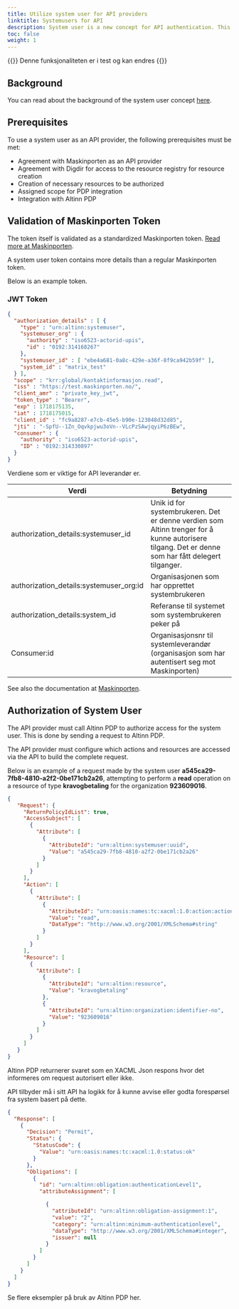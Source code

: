 ```yaml
---
title: Utilize system user for API providers
linktitle: Systemusers for API
description: System user is a new concept for API authentication. This guide describes how API providers can protect their APIs using this concept.
toc: false
weight: 1
---
```


{{<notice warning>}}
 Denne funksjonaliteten er i test og kan endres
{{</notice>}}

## Background

You can read about the background of the system user concept [here](../../what-do-you-get/systemuser/).


## Prerequisites

To use a system user as an API provider, the following prerequisites must be met:

- Agreement with Maskinporten as an API provider
- Agreement with Digdir for access to the resource registry for resource creation
- Creation of necessary resources to be authorized
- Assigned scope for PDP integration
- Integration with Altinn PDP

## Validation of Maskinporten Token

The token itself is validated as a standardized Maskinporten token. [Read more at Maskinporten](https://docs.digdir.no/docs/Maskinporten/maskinporten_guide_apitilbyder).

A system user token contains more details than a regular Maskinporten token.

Below is an example token.


### JWT Token

```json
{
  "authorization_details" : [ {
    "type" : "urn:altinn:systemuser",
    "systemuser_org" : {
      "authority" : "iso6523-actorid-upis",
      "id" : "0192:314168267"
    },
    "systemuser_id" : [ "ebe4a681-0a8c-429e-a36f-8f9ca942b59f" ],
    "system_id" : "matrix_test"
  } ],
  "scope" : "krr:global/kontaktinformasjon.read",
  "iss" : "https://test.maskinporten.no/",
  "client_amr" : "private_key_jwt",
  "token_type" : "Bearer",
  "exp" : 1718175135,
  "iat" : 1718175015,
  "client_id" : "fc9a8287-e7cb-45e5-b90e-123048d32d85",
  "jti" : "-SpfU--1Zn_Oqvkpjwu3oVn--VLcPzSAwjqyiP6zBEw",
  "consumer" : {
    "authority" : "iso6523-actorid-upis",
    "ID" : "0192:314330897"
  }
}
```
Verdiene som er viktige for API leverandør er.


| Verdi  | Betydning |
|----|-----|
|authorization_details:systemuser_id| Unik id for systembrukeren. Det er denne verdien som Altinn trenger for å kunne autorisere tilgang. Det er denne som har fått delegert tilganger. |
|authorization_details:systemuser_org:id | Organisasjonen som har opprettet systembrukeren |
|authorization_details:system_id |  Referanse til systemet som systembrukeren peker på |
|Consumer:id | Organisasjonsnr til systemleverandør (organisasjon som har autentisert seg mot Maskinporten) |    

See also the documentation at [Maskinporten](https://docs.digdir.no/docs/Maskinporten/maskinporten_func_systembruker).

## Authorization of System User

The API provider must call Altinn PDP to authorize access for the system user. This is done by sending a request to Altinn PDP.

The API provider must configure which actions and resources are accessed via the API to build the complete request.

Below is an example of a request made by the system user **a545ca29-7fb8-4810-a2f2-0be171cb2a26**, attempting to perform a **read** operation on a resource of type **kravogbetaling** for the organization **923609016**.

```json
{
   "Request": {
     "ReturnPolicyIdList": true,
     "AccessSubject": [
       {
         "Attribute": [
           {
             "AttributeId": "urn:altinn:systemuser:uuid",
             "Value": "a545ca29-7fb8-4810-a2f2-0be171cb2a26"
           }
         ]
       }
     ],
     "Action": [
       {
         "Attribute": [
           {
             "AttributeId": "urn:oasis:names:tc:xacml:1.0:action:action-id",
             "Value": "read",
             "DataType": "http://www.w3.org/2001/XMLSchema#string"
           }
         ]
       }
     ],
     "Resource": [
       {
         "Attribute": [
           {
             "AttributeId": "urn:altinn:resource",
             "Value": "kravogbetaling"
           },
           {
             "AttributeId": "urn:altinn:organization:identifier-no",
             "Value": "923609016"
           }
         ]
       }
     ]
   }
}

```

Altinn PDP returnerer svaret som en XACML Json respons hvor det informeres om request autorisert eller ikke. 

API tilbyder må i sitt API ha logikk for å kunne avvise eller godta forespørsel fra system basert på dette. 


```json
{
  "Response": [
    {
      "Decision": "Permit",
      "Status": {
        "StatusCode": {
          "Value": "urn:oasis:names:tc:xacml:1.0:status:ok"
        }
      },
      "Obligations": [
        {
          "id": "urn:altinn:obligation:authenticationLevel1",
          "attributeAssignment": [

            {
              "attributeId": "urn:altinn:obligation-assignment:1",
              "value": "2",
              "category": "urn:altinn:minimum-authenticationlevel",
              "dataType": "http://www.w3.org/2001/XMLSchema#integer",
              "issuer": null
            }
          ]
        }
      ]
    }
  ]
}
```


Se flere eksempler på bruk av Altinn PDP her. 